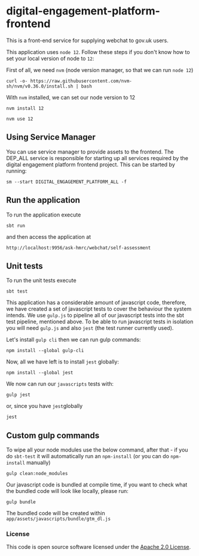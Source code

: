 digital-engagement-platform-frontend 
=============

This is a front-end service for supplying webchat to gov.uk users.

This application uses `node 12`. Follow these steps if you don't know how to set your local version of node to `12`:

First of all, we need `nvm` (node version manager, so that we can run `node 12`)

```
curl -o- https://raw.githubusercontent.com/nvm-sh/nvm/v0.36.0/install.sh | bash
```

With `nvm` installed, we can set our node version to 12

```
nvm install 12
```

```
nvm use 12
```

## Using Service Manager

You can use service manager to provide assets to the frontend. The DEP_ALL service is responsible for starting up all services required by the digital engagement platform frontend project.
This can be started by running:

```
sm --start DIGITAL_ENGAGEMENT_PLATFORM_ALL -f
```

## Run the application

To run the application execute

```
sbt run
```

and then access the application at

```
http://localhost:9956/ask-hmrc/webchat/self-assessment
```

## Unit tests

To run the unit tests execute

```
sbt test
```

This application has a considerable amount of javascript code, therefore, we have created a set of javascript tests to cover the behaviour the system intends. We use `gulp.js` to pipeline all of our javascript tests into the sbt test pipeline, mentioned above. To be able to run javascript tests in isolation you will need `gulp.js` and also `jest` (the test runner currently used). 

Let's install `gulp cli` then we can run gulp commands:

```
npm install --global gulp-cli
```

Now, all we have left is to install `jest` globally:

```
npm install --global jest
```

We now can run our `javascripts` tests with:
```
gulp jest
```
or, since you have `jest`globally
```
jest
```

## Custom gulp commands

To wipe all your node modules use the below command, after that - if you do `sbt-test` it will automatically run an `npm-install` (or you can do `npm-install` manually)

```
gulp clean:node_modules
```

Our javascript code is bundled at compile time, if you want to check what the bundled code will look like locally, please run:

```
gulp bundle
```

The bundled code will be created within `app/assets/javascripts/bundle/gtm_dl.js`

### License

This code is open source software licensed under the [Apache 2.0 License]("http://www.apache.org/licenses/LICENSE-2.0.html").
